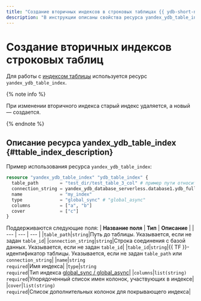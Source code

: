 ```yaml
---
title: "Создание вторичных индексов в строковых таблицах {{ ydb-short-name }}"
description: "В инструкции описаны свойства ресурса yandex_ydb_table_index для создания вторичных индексов строковых таблиц {{ ydb-short-name }}."
---
```


# Создание вторичных индексов строковых таблиц

Для работы с [индексом таблицы](https://ydb.tech/docs/ru/concepts/secondary_indexes) используется ресурс `yandex_ydb_table_index`.

{% note info %}

При изменении вторичного индекса старый индекс удаляется, а новый — создается.

{% endnote %}

## Описание ресурса yandex_ydb_table_index {#ttable_index_description}

Пример использования ресурса `yandex_ydb_table_index`:

```tf
resource "yandex_ydb_table_index" "ydb_table_index" {
  table_path        = "test_dir/test_table_3_col" # пример пути относительно корня базы
  connection_string = yandex_ydb_database_serverless.database1.ydb_full_endpoint # пример подключения к БД
  name              = "my_index"
  type              = "global_sync" # "global_async"
  columns           = ["a", "b"]
  cover             = ["c"]
}
```

Поддерживаются следующие поля:
| **Название поля** | **Тип** | **Описание** |
| --- | --- | --- |
|`table_path`|`string`|Путь до таблицы. Указывается, если не задан `table_id`|
|`connection_string`|`string`|Строка соединения с базой данных. Указывается, если не задан `table_id`|
|`table_id`|`string`|{{ TF }}-идентификатор таблицы. Указывается, если не задан `table_path` или `connection_string`|
|`name`|`string`<br>`required`|Имя индекса|
|`type`|`string`<br>`required`|Тип индекса [global_sync / global_async](https://ydb.tech/docs/ru/yql/reference/syntax/create_table#secondary_index)|
|`columns`|`list(string)`<br>`required`|Упорядоченный список имен колонок, участвующих в индексе|
|`cover`|`list(string)`<br>`required`|Список дополнительных колонок для покрывающего индекса|
